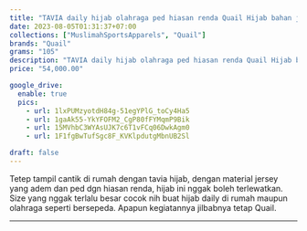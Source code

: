 ```yaml
---
title: "TAVIA daily hijab olahraga ped hiasan renda Quail Hijab bahan jersey"
date: 2023-08-05T01:31:37+07:00
collections: ["MuslimahSportsApparels", "Quail"]
brands: "Quail"
grams: "105"
description: "TAVIA daily hijab olahraga ped hiasan renda Quail Hijab bahan jersey"
price: "54,000.00"

google_drive:
  enable: true
  pics:
    - url: 1lxPUMzyotdH84g-51egYPlG_toCy4Ha5
    - url: 1gaAk55-YkYFOFM2_CgP80fFYMqmP9Bik
    - url: 15MVhbC3WYAsUJK7c6T1vFCq06DwkAgm0
    - url: 1F1fgBwTufSgc8F_KVKlpdutgMbnUB2Sl

draft: false
---
```


Tetep tampil cantik di rumah dengan tavia hijab, dengan material jersey yang adem dan ped dgn hiasan renda, hijab ini nggak boleh terlewatkan. Size yang nggak terlalu besar cocok nih buat hijab daily di rumah maupun olahraga seperti bersepeda. Apapun kegiatannya jilbabnya tetap Quail.

---

